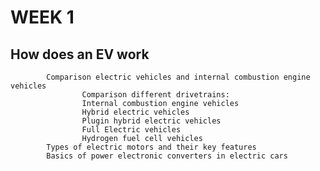 # WEEK 1
## How does an EV work

            Comparison electric vehicles and internal combustion engine vehicles
                    Comparison different drivetrains:
                    Internal combustion engine vehicles
                    Hybrid electric vehicles
                    Plugin hybrid electric vehicles
                    Full Electric vehicles
                    Hydrogen fuel cell vehicles
            Types of electric motors and their key features
            Basics of power electronic converters in electric cars

